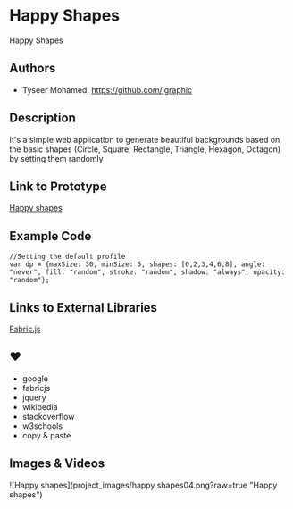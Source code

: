 # Happy Shapes
Happy Shapes
## Authors
- Tyseer Mohamed, https://github.com/igraphic

## Description
It's a simple web application to generate beautiful backgrounds based on the basic shapes (Circle, Square, Rectangle, Triangle, Hexagon, Octagon) by setting them randomly

## Link to Prototype

[Happy shapes](http://happy-shapes.appspot.com/ "Happy shapes")

## Example Code
```
//Setting the default profile
var dp = {maxSize: 30, minSize: 5, shapes: [0,2,3,4,6,8], angle: "never", fill: "random", stroke: "random", shadow: "always", opacity: "random"};
```
## Links to External Libraries

[Fabric.js](http://fabricjs.com/ "http://fabricjs.com/")

## ♥

- google
- fabricjs
- jquery
- wikipedia
- stackoverflow
- w3schools
- copy & paste

## Images & Videos

![Happy shapes](project_images/happy shapes04.png?raw=true "Happy shapes")


